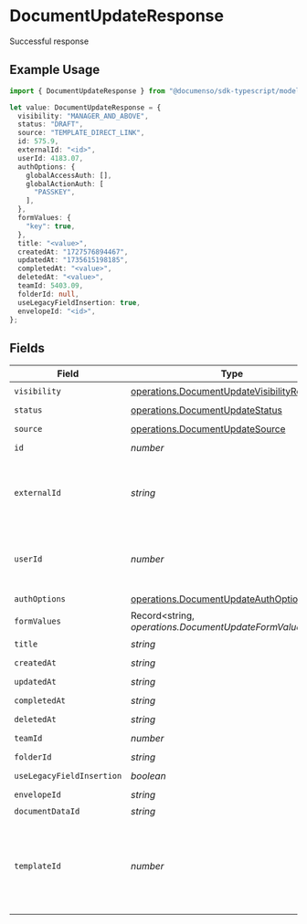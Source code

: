 # DocumentUpdateResponse

Successful response

## Example Usage

```typescript
import { DocumentUpdateResponse } from "@documenso/sdk-typescript/models/operations";

let value: DocumentUpdateResponse = {
  visibility: "MANAGER_AND_ABOVE",
  status: "DRAFT",
  source: "TEMPLATE_DIRECT_LINK",
  id: 575.9,
  externalId: "<id>",
  userId: 4183.07,
  authOptions: {
    globalAccessAuth: [],
    globalActionAuth: [
      "PASSKEY",
    ],
  },
  formValues: {
    "key": true,
  },
  title: "<value>",
  createdAt: "1727576894467",
  updatedAt: "1735615198185",
  completedAt: "<value>",
  deletedAt: "<value>",
  teamId: 5403.09,
  folderId: null,
  useLegacyFieldInsertion: true,
  envelopeId: "<id>",
};
```

## Fields

| Field                                                                                                      | Type                                                                                                       | Required                                                                                                   | Description                                                                                                |
| ---------------------------------------------------------------------------------------------------------- | ---------------------------------------------------------------------------------------------------------- | ---------------------------------------------------------------------------------------------------------- | ---------------------------------------------------------------------------------------------------------- |
| `visibility`                                                                                               | [operations.DocumentUpdateVisibilityResponse](../../models/operations/documentupdatevisibilityresponse.md) | :heavy_check_mark:                                                                                         | N/A                                                                                                        |
| `status`                                                                                                   | [operations.DocumentUpdateStatus](../../models/operations/documentupdatestatus.md)                         | :heavy_check_mark:                                                                                         | N/A                                                                                                        |
| `source`                                                                                                   | [operations.DocumentUpdateSource](../../models/operations/documentupdatesource.md)                         | :heavy_check_mark:                                                                                         | N/A                                                                                                        |
| `id`                                                                                                       | *number*                                                                                                   | :heavy_check_mark:                                                                                         | N/A                                                                                                        |
| `externalId`                                                                                               | *string*                                                                                                   | :heavy_check_mark:                                                                                         | A custom external ID you can use to identify the document.                                                 |
| `userId`                                                                                                   | *number*                                                                                                   | :heavy_check_mark:                                                                                         | The ID of the user that created this document.                                                             |
| `authOptions`                                                                                              | [operations.DocumentUpdateAuthOptions](../../models/operations/documentupdateauthoptions.md)               | :heavy_check_mark:                                                                                         | N/A                                                                                                        |
| `formValues`                                                                                               | Record<string, *operations.DocumentUpdateFormValues*>                                                      | :heavy_check_mark:                                                                                         | N/A                                                                                                        |
| `title`                                                                                                    | *string*                                                                                                   | :heavy_check_mark:                                                                                         | N/A                                                                                                        |
| `createdAt`                                                                                                | *string*                                                                                                   | :heavy_check_mark:                                                                                         | N/A                                                                                                        |
| `updatedAt`                                                                                                | *string*                                                                                                   | :heavy_check_mark:                                                                                         | N/A                                                                                                        |
| `completedAt`                                                                                              | *string*                                                                                                   | :heavy_check_mark:                                                                                         | N/A                                                                                                        |
| `deletedAt`                                                                                                | *string*                                                                                                   | :heavy_check_mark:                                                                                         | N/A                                                                                                        |
| `teamId`                                                                                                   | *number*                                                                                                   | :heavy_check_mark:                                                                                         | N/A                                                                                                        |
| `folderId`                                                                                                 | *string*                                                                                                   | :heavy_check_mark:                                                                                         | N/A                                                                                                        |
| `useLegacyFieldInsertion`                                                                                  | *boolean*                                                                                                  | :heavy_check_mark:                                                                                         | N/A                                                                                                        |
| `envelopeId`                                                                                               | *string*                                                                                                   | :heavy_check_mark:                                                                                         | N/A                                                                                                        |
| `documentDataId`                                                                                           | *string*                                                                                                   | :heavy_minus_sign:                                                                                         | N/A                                                                                                        |
| `templateId`                                                                                               | *number*                                                                                                   | :heavy_minus_sign:                                                                                         | The ID of the template that the document was created from, if any.                                         |